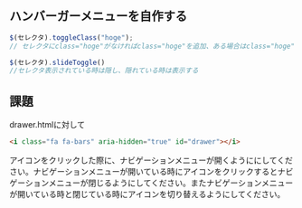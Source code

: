 ## ハンバーガーメニューを自作する

```js
$(セレクタ).toggleClass("hoge");
// セレクタにclass="hoge"がなければclass="hoge"を追加、ある場合はclass="hoge"を削除する

$(セレクタ).slideToggle()
//セレクタ表示されている時は隠し、隠れている時は表示する
```

## 課題
drawer.htmlに対して
```html
<i class="fa fa-bars" aria-hidden="true" id="drawer"></i>
```
アイコンをクリックした際に、ナビゲーションメニューが開くようににしてください。ナビゲーションメニューが開いている時にアイコンをクリックするとナビゲーションメニューが閉じるようにしてください。またナビゲーションメニューが開いている時と閉じている時にアイコンを切り替えるようにしてください。
